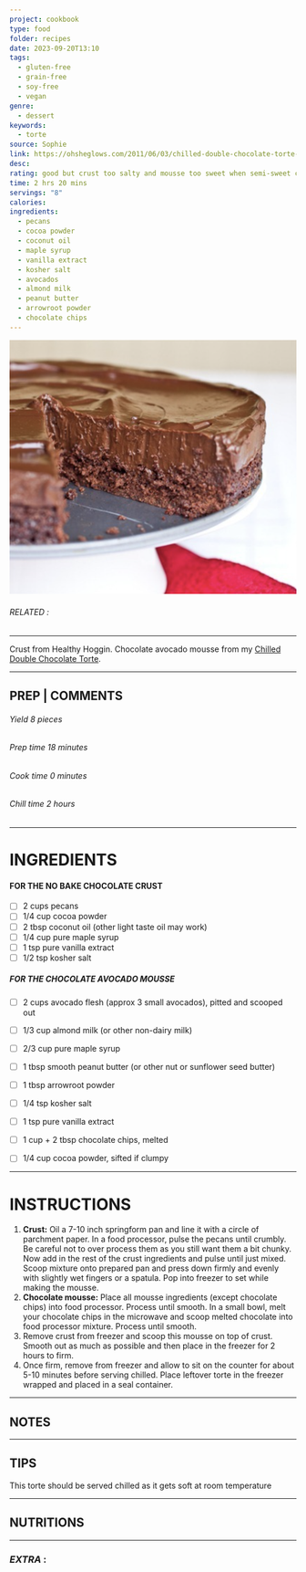```yaml
---
project: cookbook
type: food
folder: recipes
date: 2023-09-20T13:10
tags:
  - gluten-free
  - grain-free
  - soy-free
  - vegan
genre:
  - dessert
keywords:
  - torte
source: Sophie
link: https://ohsheglows.com/2011/06/03/chilled-double-chocolate-torte-the-no-bake-version/
desc: 
rating: good but crust too salty and mousse too sweet when semi-sweet chocolate chips are used
time: 2 hrs 20 mins
servings: "8"
calories: 
ingredients:
  - pecans
  - cocoa powder
  - coconut oil
  - maple syrup
  - vanilla extract
  - kosher salt
  - avocados
  - almond milk
  - peanut butter
  - arrowroot powder
  - chocolate chips
---
```


![IMAGE](image_234.png)

###### *RELATED* : 
---
Crust from Healthy Hoggin. Chocolate avocado mousse from my [Chilled Double Chocolate Torte](https://ohsheglows.com/2010/12/09/chilled-double-chocolate-torte/).

---
## PREP | COMMENTS

###### Yield   8 pieces

###### Prep time  18 minutes

###### Cook time  0 minutes

###### Chill time  2 hours

---
# INGREDIENTS

#### FOR THE NO BAKE CHOCOLATE CRUST

- [ ] 2 cups pecans
- [ ] 1/4 cup cocoa powder
- [ ] 2 tbsp coconut oil (other light taste oil may work)
- [ ] 1/4 cup pure maple syrup
- [ ] 1 tsp pure vanilla extract
- [ ] 1/2 tsp kosher salt

##### FOR THE CHOCOLATE AVOCADO MOUSSE

- [ ] 2 cups avocado flesh (approx 3 small avocados), pitted and scooped out
- [ ] 1/3 cup almond milk (or other non-dairy milk)
- [ ] 2/3 cup pure maple syrup
- [ ] 1 tbsp smooth peanut butter (or other nut or sunflower seed butter)
- [ ] 1 tbsp arrowroot powder
- [ ] 1/4 tsp kosher salt
- [ ] 1 tsp pure vanilla extract
- [ ] 1 cup + 2 tbsp chocolate chips, melted
- [ ] 1/4 cup cocoa powder, sifted if clumpy
 

---
# INSTRUCTIONS

1. **Crust:** Oil a 7-10 inch springform pan and line it with a circle of parchment paper. In a food processor, pulse the pecans until crumbly. Be careful not to over process them as you still want them a bit chunky. Now add in the rest of the crust ingredients and pulse until just mixed. Scoop mixture onto prepared pan and press down firmly and evenly with slightly wet fingers or a spatula. Pop into freezer to set while making the mousse.
2. **Chocolate mousse:** Place all mousse ingredients (except chocolate chips) into food processor. Process until smooth. In a small bowl, melt your chocolate chips in the microwave and scoop melted chocolate into food processor mixture. Process until smooth.
3. Remove crust from freezer and scoop this mousse on top of crust. Smooth out as much as possible and then place in the freezer for 2 hours to firm.
4. Once firm, remove from freezer and allow to sit on the counter for about 5-10 minutes before serving chilled. Place leftover torte in the freezer wrapped and placed in a seal container.

---
## NOTES



---
## TIPS

This torte should be served chilled as it gets soft at room temperature

---
## NUTRITIONS



---
### *EXTRA* :



